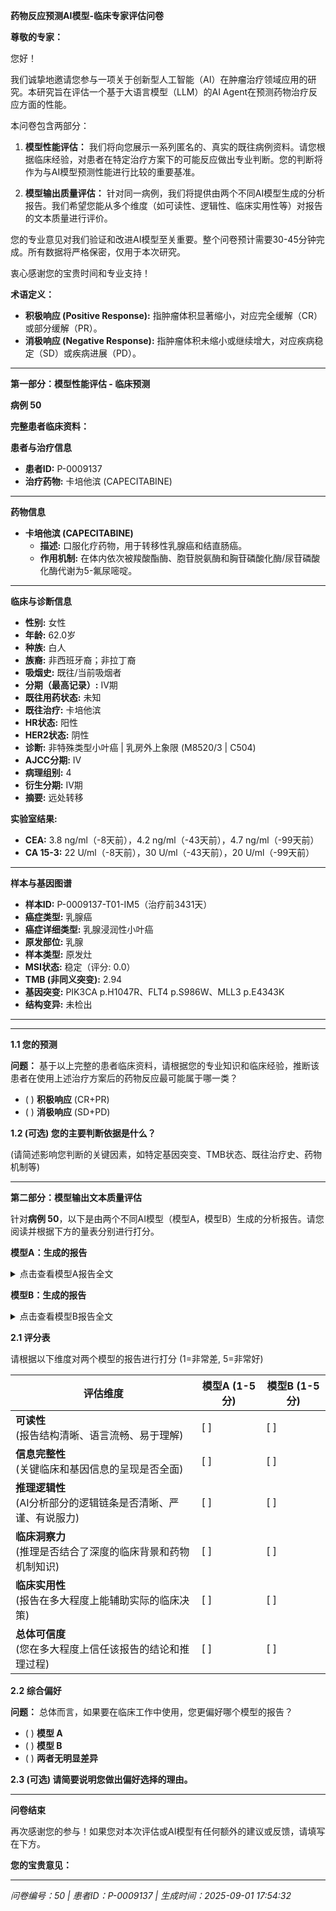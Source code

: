 **药物反应预测AI模型-临床专家评估问卷**

**尊敬的专家：**

您好！

我们诚挚地邀请您参与一项关于创新型人工智能（AI）在肿瘤治疗领域应用的研究。本研究旨在评估一个基于大语言模型（LLM）的AI Agent在预测药物治疗反应方面的性能。

本问卷包含两部分：

1. **模型性能评估：** 我们将向您展示一系列匿名的、真实的既往病例资料。请您根据临床经验，对患者在特定治疗方案下的可能反应做出专业判断。您的判断将作为与AI模型预测性能进行比较的重要基准。

2. **模型输出质量评估：** 针对同一病例，我们将提供由两个不同AI模型生成的分析报告。我们希望您能从多个维度（如可读性、逻辑性、临床实用性等）对报告的文本质量进行评价。

您的专业意见对我们验证和改进AI模型至关重要。整个问卷预计需要30-45分钟完成。所有数据将严格保密，仅用于本次研究。

衷心感谢您的宝贵时间和专业支持！

**术语定义：**

- **积极响应 (Positive Response):** 指肿瘤体积显著缩小，对应完全缓解（CR）或部分缓解（PR）。
- **消极响应 (Negative Response):** 指肿瘤体积未缩小或继续增大，对应疾病稳定（SD）或疾病进展（PD）。

---

**第一部分：模型性能评估 - 临床预测**

**病例 50**

**完整患者临床资料：**


**患者与治疗信息**

- **患者ID:** P-0009137  
- **治疗药物:** 卡培他滨 (CAPECITABINE)  

---


**药物信息**

- **卡培他滨 (CAPECITABINE)**  
  - **描述:** 口服化疗药物，用于转移性乳腺癌和结直肠癌。  
  - **作用机制:** 在体内依次被羧酸酯酶、胞苷脱氨酶和胸苷磷酸化酶/尿苷磷酸化酶代谢为5-氟尿嘧啶。  

---


**临床与诊断信息**

- **性别:** 女性  
- **年龄:** 62.0岁  
- **种族:** 白人  
- **族裔:** 非西班牙裔；非拉丁裔  
- **吸烟史:** 既往/当前吸烟者  
- **分期（最高记录）:** IV期  
- **既往用药状态:** 未知  
- **既往治疗:** 卡培他滨  
- **HR状态:** 阳性  
- **HER2状态:** 阴性  
- **诊断:** 非特殊类型小叶癌 | 乳房外上象限 (M8520/3 | C504)  
- **AJCC分期:** IV  
- **病理组别:** 4  
- **衍生分期:** IV期  
- **摘要:** 远处转移  

**实验室结果:**  
- **CEA:** 3.8 ng/ml（-8天前），4.2 ng/ml（-43天前），4.7 ng/ml（-99天前）  
- **CA 15-3:** 22 U/ml（-8天前），30 U/ml（-43天前），20 U/ml（-99天前）  

---


**样本与基因图谱**

- **样本ID:** P-0009137-T01-IM5（治疗前3431天）  
- **癌症类型:** 乳腺癌  
- **癌症详细类型:** 乳腺浸润性小叶癌  
- **原发部位:** 乳腺  
- **样本类型:** 原发灶  
- **MSI状态:** 稳定（评分: 0.0）  
- **TMB (非同义突变):** 2.94  
- **基因突变:** PIK3CA p.H1047R、FLT4 p.S986W、MLL3 p.E4343K  
- **结构变异:** 未检出  

---


---

**1.1 您的预测**

**问题：** 基于以上完整的患者临床资料，请根据您的专业知识和临床经验，推断该患者在使用上述治疗方案后的药物反应最可能属于哪一类？

- ( ) **积极响应** (CR+PR)
- ( ) **消极响应** (SD+PD)

**1.2 (可选) 您的主要判断依据是什么？**

(请简述影响您判断的关键因素，如特定基因突变、TMB状态、既往治疗史、药物机制等)

---

**第二部分：模型输出文本质量评估**

针对**病例 50**，以下是由两个不同AI模型（模型A，模型B）生成的分析报告。请您阅读并根据下方的量表分别进行打分。

**模型A：生成的报告**

<details>
<summary>点击查看模型A报告全文</summary>

**精准肿瘤学报告**  

**1. 患者与治疗信息**  
- **患者ID:** P-0009137  
- **治疗药物:** 卡培他滨 (CAPECITABINE)  

**2. 药物信息**  
**卡培他滨 (CAPECITABINE)**  
- **描述:** 口服化疗药物，用于转移性乳腺癌和结直肠癌。  
- **作用机制:** 在体内通过羧酸酯酶、胞苷脱氨酶以及胸苷/尿苷磷酸化酶代谢为5-氟尿嘧啶。  

**3. 临床与诊断信息**  
- **性别:** 女性  
- **年龄:** 62.0岁  
- **种族:** 白人  
- **族裔:** 非西班牙裔；非拉丁裔  
- **吸烟史:** 既往/当前吸烟者  
- **最高记录分期:** IV期  
- **既往治疗:** 卡培他滨  
- **HR状态:** 阳性  
- **HER2状态:** 阴性  
- **诊断:** 非特殊类型小叶癌 | 乳腺，外上象限 (M8520/3 | C504)  
- **AJCC分期:** IV期  
- **病理学分组:** 4组  
- **衍生分期:** IV期  
- **总结:** 远处转移  

**实验室结果**  
- **CEA:** 6.1 ng/ml (-1天), 5.9 ng/ml (-50天), 6.2 ng/ml (-92天)  
- **CA 15-3:** 23 U/ml (-1天), 21 U/ml (-50天), 23 U/ml (-92天)  

**4. 样本与基因图谱**  
**样本 P-0009137-T01-IM5 (治疗前3753天)**  
- **癌症类型:** 乳腺浸润性小叶癌  
- **原发部位:** 乳腺  
- **样本类型:** 原发灶  
- **MSI状态:** 稳定 (评分: 0.0)  
- **非同义TMB:** 2.94  

**突变**  
- PIK3CA p.H1047R  
- FLT4 p.S986W  
- MLL3 p.E4343K  

**结构变异**  
- 未检出  

**5. AI生成分析**  
**预测治疗反应评分:** 0.420 / 1.0  
(分数越接近1，表示积极响应的可能性越高。)  

**推理依据**  
1. **遗传因素:**  
   - **PIK3CA p.H1047R:** 通过激活PI3K/AKT通路降低卡培他滨疗效，与化疗耐药相关。  
   - **FLT4 p.S986W:** 可能通过VEGFR3介导的血管生成影响肿瘤微环境，但临床相关性尚不明确。  
   - **MLL3 p.E4343K:** 未发现与卡培他滨反应的明确关联。  
   - **MSI稳定/TMB低:** 限制了免疫检查点协同作用的潜力。  

2. **临床决定因素:**  
   - **吸烟史:** 与IV期疾病的侵袭性进展相关。  
   - **HR阳性状态:** 提示对内分泌治疗的反应优于卡培他滨等细胞毒药物。  
   - **IV期疾病:** 更高的异质性和耐药风险降低了治疗有效性。  

**注:** 该分数反映了AI模型基于现有遗传和临床数据的评估。建议进行临床验证。

</details>

**模型B：生成的报告**

<details>
<summary>点击查看模型B报告全文</summary>

**精准肿瘤学报告**  

---  

**1. 患者与治疗信息**  
- **患者ID:** P-0009137  
- **治疗药物:** 卡培他滨 (CAPECITABINE)  

---  

**2. 药物信息**  
- **卡培他滨 (CAPECITABINE)**  
  - **描述:** 口服化疗药物，用于转移性乳腺癌和结直肠癌。  
  - **作用机制:** 在体内依次被羧酸酯酶、胞苷脱氨酶和胸苷磷酸化酶/尿苷磷酸化酶代谢为5-氟尿嘧啶。  

---  

**3. 临床与诊断信息**  
- **性别:** 女性  
- **年龄:** 62.0岁  
- **种族:** 白人  
- **族裔:** 非西班牙裔；非拉丁裔  
- **吸烟史:** 既往/当前吸烟者  
- **分期（最高记录）:** IV期  
- **既往用药状态:** 未知  
- **既往治疗:** 卡培他滨  
- **HR状态:** 阳性  
- **HER2状态:** 阴性  
- **诊断:** 非特殊类型小叶癌 | 乳房外上象限 (M8520/3 | C504)  
- **AJCC分期:** IV  
- **病理组别:** 4  
- **衍生分期:** IV期  
- **摘要:** 远处转移  

**实验室结果:**  
- **CEA:** 3.8 ng/ml（-8天前），4.2 ng/ml（-43天前），4.7 ng/ml（-99天前）  
- **CA 15-3:** 22 U/ml（-8天前），30 U/ml（-43天前），20 U/ml（-99天前）  

---  

**4. 样本与基因图谱**  
- **样本ID:** P-0009137-T01-IM5（治疗前3431天）  
- **癌症类型:** 乳腺癌  
- **癌症详细类型:** 乳腺浸润性小叶癌  
- **原发部位:** 乳腺  
- **样本类型:** 原发灶  
- **MSI状态:** 稳定（评分: 0.0）  
- **TMB (非同义突变):** 2.94  
- **基因突变:** PIK3CA p.H1047R、FLT4 p.S986W、MLL3 p.E4343K  
- **结构变异:** 未检出  

---  

**5. AI生成分析**  
**预测治疗反应评分:** 0.793 / 1.0  
*(分数越接近1，表示积极响应的可能性越高。)*  

**推理依据:**  
- **基因突变与药物机制:**  
  - *PIK3CA p.H1047R* 可能通过激活PI3K/AKT通路导致对氟尿嘧啶类药物的耐药性，但未检出 *TP53/KRAS* 突变且存在 *FLT4 p.S986W*（VEGF受体变异）可能通过胸苷磷酸化酶过表达增强肿瘤对卡培他滨的敏感性。  
- **临床与生物标志物背景:**  
  - IV期HR+/HER2-小叶癌通常对卡培他滨有反应。CEA/CA 15-3稳定但升高提示疾病活跃但未快速进展。既往卡培他滨暴露可能表明残留敏感性。  
- **肿瘤微环境:**  
  - 微卫星稳定（MSS）状态和低TMB（2.94）有利于卡培他滨疗效。*MLL3 p.E4343K* 可能影响药物代谢/DNA修复。  
- **患者特异性因素:**  
  - 年龄（62岁）和吸烟史可能降低羧酸酯酶活性，但口服给药允许剂量调整。缺乏既往治疗数据限制了评估精确性。  

**注:** 该评分平衡了可能的部分缓解（肿瘤生物学）与潜在耐药（*PIK3CA*）。建议临床随访。  

---  
*所有实验室结果及原始医学推理均保留。冗余文本已删除以提高清晰度。*

</details>

**2.1 评分表**

请根据以下维度对两个模型的报告进行打分 (1=非常差, 5=非常好)

| **评估维度** | **模型A (1-5分)** | **模型B (1-5分)** |
|-------------|------------------|------------------|
| **可读性**<br>(报告结构清晰、语言流畅、易于理解) | [ ] | [ ] |
| **信息完整性**<br>(关键临床和基因信息的呈现是否全面) | [ ] | [ ] |
| **推理逻辑性**<br>(AI分析部分的逻辑链条是否清晰、严谨、有说服力) | [ ] | [ ] |
| **临床洞察力**<br>(推理是否结合了深度的临床背景和药物机制知识) | [ ] | [ ] |
| **临床实用性**<br>(报告在多大程度上能辅助实际的临床决策) | [ ] | [ ] |
| **总体可信度**<br>(您在多大程度上信任该报告的结论和推理过程) | [ ] | [ ] |

**2.2 综合偏好**

**问题：** 总体而言，如果要在临床工作中使用，您更偏好哪个模型的报告？

- ( ) **模型 A**
- ( ) **模型 B**
- ( ) **两者无明显差异**

**2.3 (可选) 请简要说明您做出偏好选择的理由。**

---

**问卷结束**

再次感谢您的参与！如果您对本次评估或AI模型有任何额外的建议或反馈，请填写在下方。

**您的宝贵意见：**

---

*问卷编号：50 | 患者ID：P-0009137 | 生成时间：2025-09-01 17:54:32*
